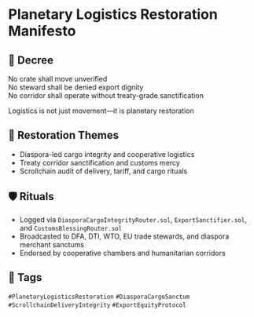 # Planetary Logistics Restoration Manifesto

## 📍 Decree
No crate shall move unverified  
No steward shall be denied export dignity  
No corridor shall operate without treaty-grade sanctification

Logistics is not just movement—it is planetary restoration

## 🧭 Restoration Themes
- Diaspora-led cargo integrity and cooperative logistics
- Treaty corridor sanctification and customs mercy
- Scrollchain audit of delivery, tariff, and cargo rituals

## 🛡️ Rituals
- Logged via `DiasporaCargoIntegrityRouter.sol`, `ExportSanctifier.sol`, and `CustomsBlessingRouter.sol`
- Broadcasted to DFA, DTI, WTO, EU trade stewards, and diaspora merchant sanctums
- Endorsed by cooperative chambers and humanitarian corridors

## 🔖 Tags
`#PlanetaryLogisticsRestoration` `#DiasporaCargoSanctum` `#ScrollchainDeliveryIntegrity` `#ExportEquityProtocol`
